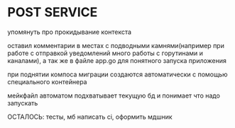 # POST SERVICE

упомянуть про прокидывание контекста

оставил комментарии в местах с подводными камнями(например при работе с отправкой уведомлений много работы
с горутинами и каналами), а так же в файле app.go для понятного запуска приложения

при поднятии компоса миграции создаются автоматически с помощью специального контейнера

мейкфайл автоматом подхватывает текущую бд и понимает что надо запускать

ОСТАЛОСЬ: тесты, мб написать ci, оформить мдшник


